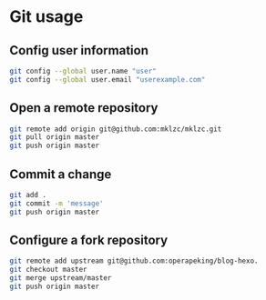 # Git usage

## Config user information

```sh
git config --global user.name "user"
git config --global user.email "userexample.com"
```

## Open a remote repository

```sh
git remote add origin git@github.com:mklzc/mklzc.git
git pull origin master
git push origin master
```

## Commit a change

```sh
git add .
git commit -m 'message'
git push origin master
```

## Configure a fork repository

```sh
git remote add upstream git@github.com:operapeking/blog-hexo.
git checkout master
git merge upstream/master
git push origin master
```

